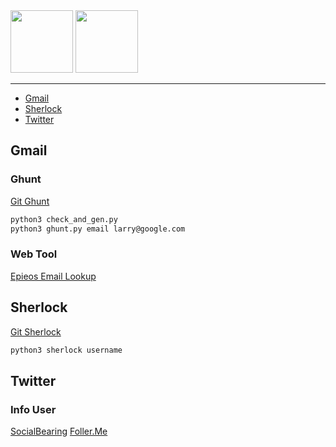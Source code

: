 <img height="100px" src="https://user-images.githubusercontent.com/28403617/172730773-319b0623-9842-4170-a9d6-ae41905adb7e.svg#gh-light-mode-only" />
<img height="100px" src="https://user-images.githubusercontent.com/28403617/172730770-ba85039a-30f7-4088-b6e2-fb4c7d69cdb2.svg#gh-dark-mode-only" />

---

- [Gmail](#gmail)
- [Sherlock](#sherlock)
- [Twitter](#twitter)

## Gmail
### Ghunt
[Git Ghunt](https://github.com/mxrch/GHunt)

```bash
python3 check_and_gen.py
python3 ghunt.py email larry@google.com
```

### Web Tool
[Epieos Email Lookup](https://tools.epieos.com/email.php)

## Sherlock
[Git Sherlock](https://github.com/sherlock-project/sherlock)

```bash
python3 sherlock username
```

## Twitter
### Info User
[SocialBearing](https://socialbearing.com/search/user)
[Foller.Me](https://foller.me/)
